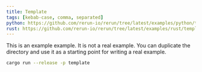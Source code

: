 ```yaml
---
title: Template
tags: [kebab-case, comma, separated]
python: https://github.com/rerun-io/rerun/tree/latest/examples/python/template/main.py
rust: https://github.com/rerun-io/rerun/tree/latest/examples/rust/template/src/main.rs
---
```


<!--
Place a screenshot in place of this comment
Use `just upload --help` for instructions
-->

This is an example example. It is not a real example. You can duplicate the directory and use it as a starting point for writing a real example.

```bash
cargo run --release -p template
```


